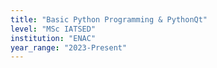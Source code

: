 ```yaml
---
title: "Basic Python Programming & PythonQt"
level: "MSc IATSED"
institution: "ENAC"
year_range: "2023-Present"
---
```

